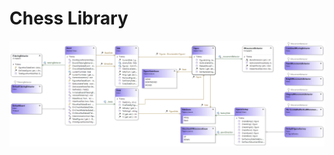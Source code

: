 # Chess Library

![image](https://github.com/SpiritCrusher67/ChessLibrary/blob/media/media/ClassDiagram.png)
